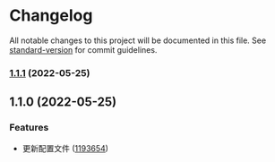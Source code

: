 # Changelog

All notable changes to this project will be documented in this file. See [standard-version](https://github.com/conventional-changelog/standard-version) for commit guidelines.

### [1.1.1](https://github.com/mottzz87/tp-cli/compare/v1.1.0...v1.1.1) (2022-05-25)

## 1.1.0 (2022-05-25)


### Features

* 更新配置文件 ([1193654](https://github.com/mottzz87/tp-cli/commit/1193654bd7e49fc42fc4e5b117f9a302f2dee4d6))
